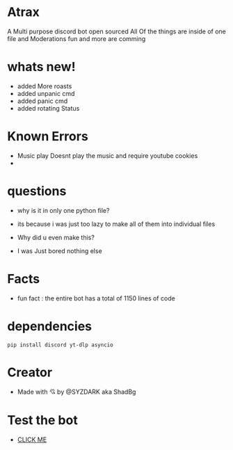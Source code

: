 # Atrax
A Multi purpose discord bot open sourced 
All Of the things are inside of one file and Moderations fun and more are comming

# whats new!
- added More roasts
- added unpanic cmd
- added panic cmd
- added rotating Status

# Known Errors
- Music play
Doesnt play the music and require youtube cookies
- 

# questions
- why is it in only one python file?
- its because i was just too lazy to make all of them into individual files

- Why did u even make this?
- I was Just bored nothing else

# Facts
- fun fact : the entire bot has a total of 1150 lines of code

# dependencies 
```pip install discord yt-dlp asyncio```

# Creator
- Made with 💘 by @SYZDARK aka ShadBg

# Test the bot
- [CLICK ME](https://discord.com/oauth2/authorize?client_id=1298448128575275141)
